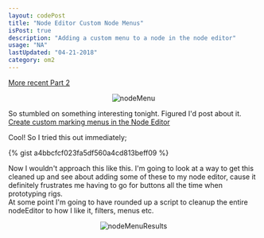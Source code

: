 ```yaml
---
layout: codePost
title: "Node Editor Custom Node Menus"
isPost: true
description: "Adding a custom menu to a node in the node editor"
usage: "NA"
lastUpdated: "04-21-2018"
category: om2
---
```


<a href="https://jamesbdunlop.github.io/om2/2019/02/15/nodeEditorCmds.html">More recent Part 2</a>

<center><img src="http://anim83d.com/images/examples/nodeEditorMenu.png" alt="nodeMenu"></center>

So stumbled on something interesting tonight. Figured I'd post about it.
<a href="https://help.autodesk.com/view/MAYAUL/2018/ENU/?guid=GUID-834BD274-8A3C-4CCB-81EC-0D2A599CA108">Create custom marking menus in the Node Editor</a>

Cool!
So I tried this out immediately;

{% gist a4bbcfcf023fa5df560a4cd813beff09 %}

Now I wouldn't approach this like this. I'm going to look at a way to get
this cleaned up and see about adding some
of these to my node editor, cause it definitely frustrates me having to
go for buttons all the time when prototyping
rigs.
<br>
At some point I'm going to have rounded up a script to cleanup the entire
nodeEditor to how I like it, filters, menus etc.
<br>
<center><img src="http://anim83d.com/images/examples/nodeEditorMenu2.png" alt="nodeMenuResults"></center>
